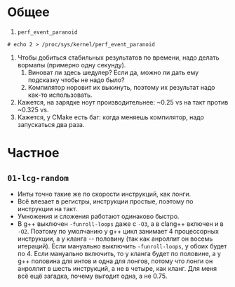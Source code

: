 # Общее

1.  `perf_event_paranoid`
```
# echo 2 > /proc/sys/kernel/perf_event_paranoid 
```
1. Чтобы добиться стабильных результатов по времени, надо делать вормапы (примерно одну секунду).
   1. Виноват ли здесь шедулер? Если да, можно ли дать ему подсказку чтобы не надо было?
   1. Компилятор норовит их выкинуть, поэтому их результат надо как-то использовать.
1. Кажется, на зарядке ноут производительнее: ~0.25 νs на такт против ~0.325 νs.
1. Кажется, у CMake есть баг: когда меняешь компилятор, надо запускаться два раза.

# Частное

## `01-lcg-random`

* Инты точно такие же по скорости инструкций, как лонги.
* Всё влезает в регистры, инструкции простые, поэтому по инструкции на такт.
* Умножения и сложения работают одинаково быстро.
* В g++ выключен `-funroll-loops` даже с `-O3`, а в clang++ включен и в `-O2`. Поэтому по умолчанию у g++ цикл занимает 4 процессорных инструкции, а у кланга -- половину (так как анроллит он восемь итераций). Если мануально выключить `-funroll-loops`, у обоих будет по 4. Если мануально включить, то у кланга будет по половине, а у g++ половина для интов и одна для лонгов, потому что лонги он анроллит в шесть инструкций, а не в четыре, как кланг. Для меня всё ещё загадка, почему выгодит одна, а не 0.75.


